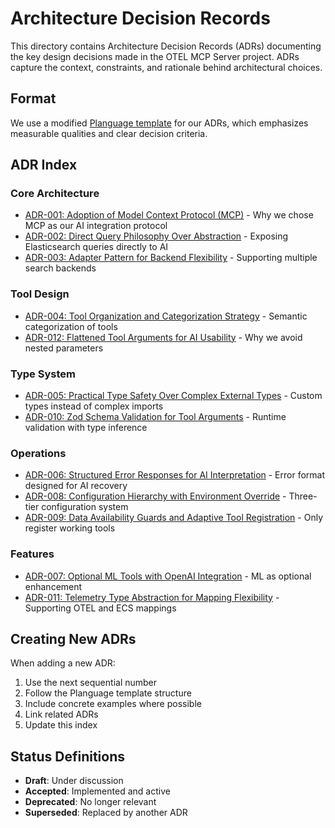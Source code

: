 # Architecture Decision Records

This directory contains Architecture Decision Records (ADRs) documenting the key design decisions made in the OTEL MCP Server project. ADRs capture the context, constraints, and rationale behind architectural choices.

## Format

We use a modified [Planguage template](https://github.com/joelparkerhenderson/architecture-decision-record/tree/main/locales/en/templates/decision-record-template-using-planguage) for our ADRs, which emphasizes measurable qualities and clear decision criteria.

## ADR Index

### Core Architecture
- [ADR-001: Adoption of Model Context Protocol (MCP)](001-mcp-protocol-adoption.md) - Why we chose MCP as our AI integration protocol
- [ADR-002: Direct Query Philosophy Over Abstraction](002-direct-query-philosophy.md) - Exposing Elasticsearch queries directly to AI
- [ADR-003: Adapter Pattern for Backend Flexibility](003-adapter-pattern-architecture.md) - Supporting multiple search backends

### Tool Design
- [ADR-004: Tool Organization and Categorization Strategy](004-tool-organization-strategy.md) - Semantic categorization of tools
- [ADR-012: Flattened Tool Arguments for AI Usability](012-flattened-tool-arguments.md) - Why we avoid nested parameters

### Type System
- [ADR-005: Practical Type Safety Over Complex External Types](005-type-safety-approach.md) - Custom types instead of complex imports
- [ADR-010: Zod Schema Validation for Tool Arguments](010-zod-schema-validation.md) - Runtime validation with type inference

### Operations
- [ADR-006: Structured Error Responses for AI Interpretation](006-error-handling-philosophy.md) - Error format designed for AI recovery
- [ADR-008: Configuration Hierarchy with Environment Override](008-configuration-hierarchy.md) - Three-tier configuration system
- [ADR-009: Data Availability Guards and Adaptive Tool Registration](009-data-availability-guards.md) - Only register working tools

### Features
- [ADR-007: Optional ML Tools with OpenAI Integration](007-ml-tools-architecture.md) - ML as optional enhancement
- [ADR-011: Telemetry Type Abstraction for Mapping Flexibility](011-telemetry-type-abstraction.md) - Supporting OTEL and ECS mappings

## Creating New ADRs

When adding a new ADR:
1. Use the next sequential number
2. Follow the Planguage template structure
3. Include concrete examples where possible
4. Link related ADRs
5. Update this index

## Status Definitions

- **Draft**: Under discussion
- **Accepted**: Implemented and active
- **Deprecated**: No longer relevant
- **Superseded**: Replaced by another ADR